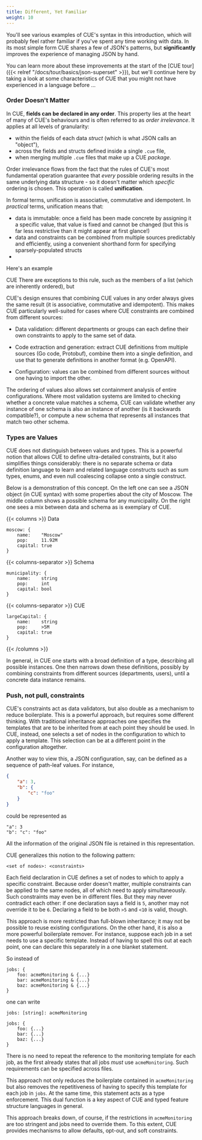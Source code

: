```yaml
---
title: Different, Yet Familiar
weight: 10
---
```


You'll see various examples of CUE's syntax in this introduction, which will
probably feel rather familiar if you've spent any time working with data.
In its most simple form CUE shares a few of JSON's patterns, but
**significantly** improves the experience of managing JSON by hand.

You can learn more about these improvements at the start of the
[CUE tour]({{< relref "/docs/tour/basics/json-superset" >}}), but we'll
continue here by taking a look at some characteristics of CUE that you might
not have experienced in a language before ...

### Order Doesn't Matter

In CUE, **fields can be declared in any order**.
This property lies at the heart of many of CUE's behaviours and is often
referred to as *order irrelevance*. It applies at all levels of granularity:

- within the fields of each data *struct* (which is what JSON calls an "object"),
- across the fields and structs defined inside a single `.cue` file,
- when merging multiple `.cue` files that make up a CUE *package*.

Order irrelevance flows from the fact that the rules of CUE's most fundamental
operation guarantee that *every* possible ordering results in the same
underlying data structure - so it doesn't matter which *specific* ordering is
chosen. This operation is called **unification**.

In formal terms, unification is associative, commutative and idempotent.
In *practical* terms, unification means that:

- data is immutable: once a field has been made concrete by assigning it a
  specific value, that value is fixed and cannot be changed (but this is far
  less restrictive than it might appear at first glance!)
- data and constraints can be combined from multiple sources predictably and
  efficiently, using a convenient shorthand form for specifying sparsely-populated structs
- 

Here's an example

 CUE   There are exceptions to this rule, such as the members of a list (which are inherently ordered), but 


CUE's design ensures that combining CUE values in any
order always gives the same result
(it is associative, commutative and idempotent).
This makes CUE particularly well-suited for cases where CUE
constraints are combined from different sources:

- Data validation: different departments or groups can each
define their own constraints to apply to the same set of data.

- Code extraction and generation: extract CUE definitions from
multiple sources (Go code, Protobuf), combine them into a single
definition, and use that to generate definitions in another
format (e.g. OpenAPI).

- Configuration: values can be combined from different sources
  without one having to import the other.

The ordering of values also allows set containment analysis of entire
configurations.
Where most validation systems are limited to checking whether a concrete
value matches a schema, CUE can validate whether any instance of
one schema is also an instance of another (is it backwards compatible?),
or compute a new schema that represents all instances that match
two other schema.

### Types are Values

CUE does not distinguish between values and types.
This is a powerful notion that allows CUE to define ultra-detailed
constraints, but it also simplifies things considerably:
there is no separate schema or data definition language to learn
and related language constructs such as sum types, enums,
and even null coalescing collapse onto a single construct.

Below is a demonstration of this concept.
On the left one can see a JSON object (in CUE syntax) with some properties
about the city of Moscow.
The middle column shows a possible schema for any municipality.
On the right one sees a mix between data and schema as is exemplary of CUE.

{{< columns >}}
Data
```cue
moscow: {
	name:    "Moscow"
	pop:     11.92M
	capital: true
}
```
{{< columns-separator >}}
Schema
```cue
municipality: {
	name:    string
	pop:     int
	capital: bool
}
```
{{< columns-separator >}}
CUE
```cue
largeCapital: {
	name:    string
	pop:     >5M
	capital: true
}
```
{{< /columns >}}

In general, in CUE one starts with a broad definition of a type, describing
all possible instances.
One then narrows down these definitions, possibly by combining constraints
from different sources (departments, users), until a concrete data instance
remains.


### Push, not pull, constraints

CUE's constraints act as data validators, but also double as
a mechanism to reduce boilerplate.
This is a powerful approach, but requires some different thinking.
With traditional inheritance approaches one specifies the templates that
are to be inherited from at each point they should be used.
In CUE, instead, one selects a set of nodes in the configuration to which
to apply a template.
This selection can be at a different point in the configuration altogether.

Another way to view this, a JSON configuration, say, can be
defined as a sequence of path-leaf values.
For instance,
```json
{
    "a": 3,
    "b": {
        "c": "foo"
    }
}
```

could be represented as

```cue
"a": 3
"b": "c": "foo"
```

All the information of the original JSON file is retained in this
representation.

CUE generalizes this notion to the following pattern:
```
<set of nodes>: <constraints>
```
Each field declaration in CUE defines a set of nodes to which to apply
a specific constraint.
Because order doesn't matter, multiple constraints can be applied to the
same nodes, all of which need to apply simultaneously.
Such constraints may even be in different files.
But they may never contradict each other:
if one declaration says a field is `5`, another may not override it to be `6`.
Declaring a field to be both `>5` and `<10` is valid, though.

This approach is more restricted than full-blown inheritance;
it may not be possible to reuse existing configurations.
On the other hand, it is also a more powerful boilerplate remover.
For instance, suppose each job in a set needs to use a specific
template.
Instead of having to spell this out at each point,
one can declare this separately in a one blanket statement.

So instead of

```cue
jobs: {
	foo: acmeMonitoring & {...}
	bar: acmeMonitoring & {...}
	baz: acmeMonitoring & {...}
}
```

one can write

```cue
jobs: [string]: acmeMonitoring

jobs: {
	foo: {...}
	bar: {...}
	baz: {...}
}
```

There is no need to repeat the reference to the monitoring template for
each job, as the first already states that all jobs _must_ use `acmeMonitoring`.
Such requirements can be specified across files.

This approach not only reduces the boilerplate contained in `acmeMonitoring`
but also removes the repetitiveness of having to specify
this template for each job in `jobs`.
At the same time, this statement acts as a type enforcement.
This dual function is a key aspect of CUE and
typed feature structure languages in general.

This approach breaks down, of course, if the restrictions in
`acmeMonitoring` are too stringent and jobs need to override them.
To this extent, CUE provides mechanisms to allow defaults, opt-out, and
soft constraints.
